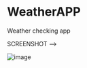 # WeatherAPP
Weather checking app 

SCREENSHOT -->

![image](https://user-images.githubusercontent.com/64436011/134903287-59ac1781-18b1-4111-b199-6553a6a82c88.png)


